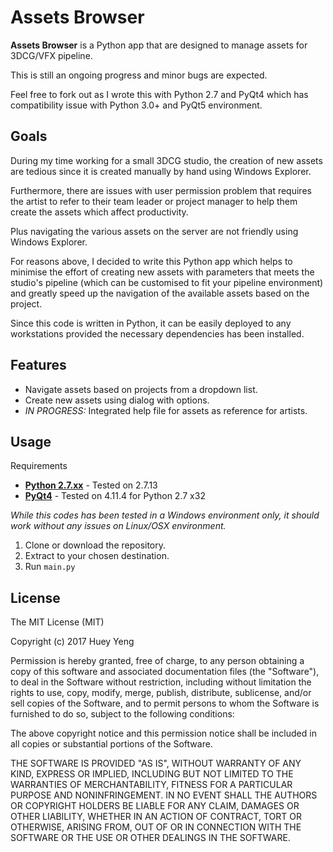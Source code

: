 # Assets Browser

**Assets Browser** is a Python app that are designed to manage assets for 3DCG/VFX pipeline.

This is still an ongoing progress and minor bugs are expected.

Feel free to fork out as I wrote this with Python 2.7 and PyQt4 which has compatibility issue
with Python 3.0+ and PyQt5 environment.

## Goals
During my time working for a small 3DCG studio, the creation of new assets are tedious since
it is created manually by hand using Windows Explorer.

Furthermore, there are issues with user permission problem that requires the artist to refer
to their team leader or project manager to help them create the assets which affect productivity.

Plus navigating the various assets on the server are not friendly using Windows Explorer.

For reasons above, I decided to write this Python app which helps to minimise the effort of
creating new assets with parameters that meets the studio's pipeline (which can be customised
to fit your pipeline environment) and greatly speed up the navigation of the available assets
based on the project.

Since this code is written in Python, it can be easily deployed to any workstations provided
the necessary dependencies has been installed.

## Features
* Navigate assets based on projects from a dropdown list.
* Create new assets using dialog with options.
* _IN PROGRESS:_ Integrated help file for assets as reference for artists.

## Usage
Requirements
* **[Python  2.7.xx](https://www.python.org/)** - Tested on 2.7.13
* **[PyQt4](https://riverbankcomputing.com/software/pyqt/intro)** - Tested on 4.11.4 for Python 2.7 x32

_While this codes has been tested in a Windows environment only, it should work without any
issues on Linux/OSX environment._

1. Clone or download the repository.
2. Extract to your chosen destination.
3. Run `main.py`

## License

The MIT License (MIT)

Copyright (c) 2017 Huey Yeng

Permission is hereby granted, free of charge, to any person obtaining a copy of this software and associated documentation files (the "Software"), to deal in the Software without restriction, including without limitation the rights to use, copy, modify, merge, publish, distribute, sublicense, and/or sell copies of the Software, and to permit persons to whom the Software is furnished to do so, subject to the following conditions:

The above copyright notice and this permission notice shall be included in all copies or substantial portions of the Software.

THE SOFTWARE IS PROVIDED "AS IS", WITHOUT WARRANTY OF ANY KIND, EXPRESS OR IMPLIED, INCLUDING BUT NOT LIMITED TO THE WARRANTIES OF MERCHANTABILITY, FITNESS FOR A PARTICULAR PURPOSE AND NONINFRINGEMENT. IN NO EVENT SHALL THE AUTHORS OR COPYRIGHT HOLDERS BE LIABLE FOR ANY CLAIM, DAMAGES OR OTHER LIABILITY, WHETHER IN AN ACTION OF CONTRACT, TORT OR OTHERWISE, ARISING FROM, OUT OF OR IN CONNECTION WITH THE SOFTWARE OR THE USE OR OTHER DEALINGS IN THE SOFTWARE.
